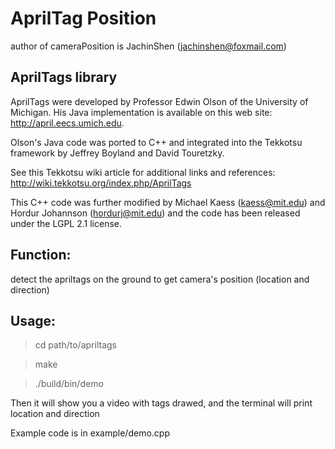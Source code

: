 # AprilTag Position

author of cameraPosition is JachinShen (jachinshen@foxmail.com)

## AprilTags library
AprilTags were developed by Professor Edwin Olson of the University of
Michigan.  His Java implementation is available on this web site:
  http://april.eecs.umich.edu.

Olson's Java code was ported to C++ and integrated into the Tekkotsu
framework by Jeffrey Boyland and David Touretzky.

See this Tekkotsu wiki article for additional links and references:
  http://wiki.tekkotsu.org/index.php/AprilTags
  
This C++ code was further modified by
Michael Kaess (kaess@mit.edu) and Hordur Johannson (hordurj@mit.edu)
and the code has been released under the LGPL 2.1 license.

## Function: 
detect the apriltags on the ground to get camera's position (location and direction)

## Usage:

> cd path/to/apriltags

> make

> ./build/bin/demo

Then it will show you a video with tags drawed, and the terminal will print location and direction

Example code is in example/demo.cpp
